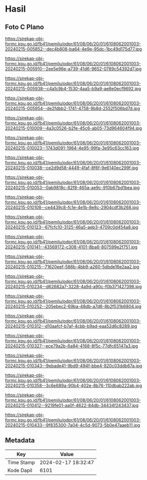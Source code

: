 # Hasil

## Foto C Plano

https://sirekap-obj-formc.kpu.go.id/fb41/pemilu/pdpr/61/08/06/20/01/6108062001003-20240215-005852--dec4b808-ba64-4e9e-95dc-1bc49d175d77.jpg

https://sirekap-obj-formc.kpu.go.id/fb41/pemilu/pdpr/61/08/06/20/01/6108062001003-20240215-005910--2ee5e96e-a739-41d6-9652-0789c54392d7.jpg

https://sirekap-obj-formc.kpu.go.id/fb41/pemilu/pdpr/61/08/06/20/01/6108062001003-20240215-005938--c4a1c9b4-1530-4aa5-b9a9-ae8e0ecf9692.jpg

https://sirekap-obj-formc.kpu.go.id/fb41/pemilu/pdpr/61/08/06/20/01/6108062001003-20240215-005954--de2fdbb2-1741-4758-9b8d-2552f506bd7d.jpg

https://sirekap-obj-formc.kpu.go.id/fb41/pemilu/pdpr/61/08/06/20/01/6108062001003-20240215-010009--4a3c0526-b2fe-45c6-ab05-73d964604f94.jpg

https://sirekap-obj-formc.kpu.go.id/fb41/pemilu/pdpr/61/08/06/20/01/6108062001003-20240215-010023--1743d091-1964-4e95-99fa-3e95c63cc163.jpg

https://sirekap-obj-formc.kpu.go.id/fb41/pemilu/pdpr/61/08/06/20/01/6108062001003-20240215-010038--ce2d9d58-4449-4faf-8f6f-9e6140ec299f.jpg

https://sirekap-obj-formc.kpu.go.id/fb41/pemilu/pdpr/61/08/06/20/01/6108062001003-20240215-010053--0ab9818c-82f8-465a-ae9c-910b67bd1bea.jpg

https://sirekap-obj-formc.kpu.go.id/fb41/pemilu/pdpr/61/08/06/20/01/6108062001003-20240215-010108--ce4439c8-fc1e-4e1b-8e8c-2904cdf3b268.jpg

https://sirekap-obj-formc.kpu.go.id/fb41/pemilu/pdpr/61/08/06/20/01/6108062001003-20240215-010123--67fcfc10-3125-46a5-aeb3-4709c0d454a8.jpg

https://sirekap-obj-formc.kpu.go.id/fb41/pemilu/pdpr/61/08/06/20/01/6108062001003-20240215-010141--43569172-c308-4101-8ba6-807599e2f751.jpg

https://sirekap-obj-formc.kpu.go.id/fb41/pemilu/pdpr/61/08/06/20/01/6108062001003-20240215-010215--71620eef-586b-4bb9-a260-5dbde16e2aa2.jpg

https://sirekap-obj-formc.kpu.go.id/fb41/pemilu/pdpr/61/08/06/20/01/6108062001003-20240215-010234--d62682a7-3228-4a9d-a90c-f0b371427396.jpg

https://sirekap-obj-formc.kpu.go.id/fb41/pemilu/pdpr/61/08/06/20/01/6108062001003-20240215-010252--205ebec2-69ba-48db-a7d6-8b2f531b6804.jpg

https://sirekap-obj-formc.kpu.go.id/fb41/pemilu/pdpr/61/08/06/20/01/6108062001003-20240215-010312--d10aafcf-b7af-4cbb-b9ad-eaa52d6c8289.jpg

https://sirekap-obj-formc.kpu.go.id/fb41/pemilu/pdpr/61/08/06/20/01/6108062001003-20240215-010327--ece79a2b-6a84-4168-8f5c-77dfc65147a3.jpg

https://sirekap-obj-formc.kpu.go.id/fb41/pemilu/pdpr/61/08/06/20/01/6108062001003-20240215-010343--9ebade41-9bd9-494f-bbe4-820c03ddb67a.jpg

https://sirekap-obj-formc.kpu.go.id/fb41/pemilu/pdpr/61/08/06/20/01/6108062001003-20240215-010358--3c6e689a-90b4-402e-8b76-110dbab222ab.jpg

https://sirekap-obj-formc.kpu.go.id/fb41/pemilu/pdpr/61/08/06/20/01/6108062001003-20240215-010412--9219fe01-aa0f-4622-84db-34434f243437.jpg

https://sirekap-obj-formc.kpu.go.id/fb41/pemilu/pdpr/61/08/06/20/01/6108062001003-20240215-010433--9f835300-7a04-4c5d-9073-5b0e47aaeb11.jpg


## Metadata

| Key        | Value               |
| ---------- | ------------------- |
| Time Stamp | 2024-02-17 18:32:47 |
| Kode Dapil | 6101                |



